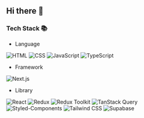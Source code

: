 ## Hi there 👋


### Tech Stack 📚
- Language
  
![HTML](https://img.shields.io/badge/HTML-E34F26?style=for-the-badge&logo=html5&logoColor=white)
![CSS](https://img.shields.io/badge/CSS-1572B6?style=for-the-badge&logo=css3&logoColor=white)
![JavaScript](https://img.shields.io/badge/JavaScript-F7DF1E?style=for-the-badge&logo=javascript&logoColor=black)
![TypeScript](https://img.shields.io/badge/-TypeScript-1572B6?style=for-the-badge&logo=typescript&logoColor=white)
- Framework

![Next.js](https://img.shields.io/badge/-Next.js-004940?style=for-the-badge&logo=next.js)
- Library
  
![React](https://img.shields.io/badge/React-61DAFB?style=for-the-badge&logo=react&logoColor=black)
![Redux](https://img.shields.io/badge/Redux-764ABC?style=for-the-badge&logo=redux&logoColor=white&labelColor=83B4FF&color=83B4FF)
![Redux Toolkit](https://img.shields.io/badge/Redux_Toolkit-764ABC?style=for-the-badge&logo=redux&logoColor=white&labelColor=5A72A0&color=5A72A0)
![TanStack Query](https://img.shields.io/badge/TanStack_Query-FF4154?style=for-the-badge&logo=react-query&logoColor=white)
</br>
![Styled-Components](https://img.shields.io/badge/Styled--Components-DB7093?style=for-the-badge&logo=styled-components&logoColor=white&labelColor=7E8EF1&color=7E8EF1)
![Tailwind CSS](https://img.shields.io/badge/Tailwind_CSS-38B2AC?style=for-the-badge&logo=tailwind-css&logoColor=white)
![Supabase](https://img.shields.io/badge/-Supabase-2F3645?style=for-the-badge&logo=supabase)
